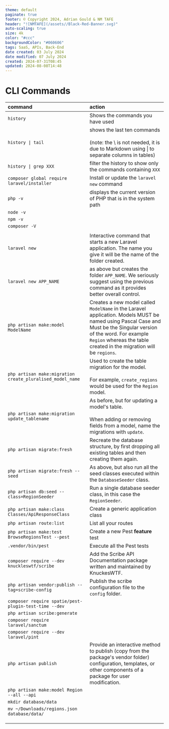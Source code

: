 ```yaml
---
theme: default
paginate: true
footer: © Copyright 2024, Adrian Gould & NM TAFE
header: "![NMTAFE](/assets//Black-Red-Banner.svg)"
auto-scaling: true
size: 4k
color: "#ccc"
backgroundColor: "#060606"
tags: SaaS, APIs, Back-End
date created: 03 July 2024
date modified: 07 July 2024
created: 2024-07-31T08:45
updated: 2024-08-08T14:48
---
```


# CLI Commands

| command                                                   | action                                                                                                                                                                                                                                     |
|:----------------------------------------------------------|:-------------------------------------------------------------------------------------------------------------------------------------------------------------------------------------------------------------------------------------------|
| `history`                                                 | Shows the commands you have used                                                                                                                                                                                                           |
| `history \| tail`                                         | shows the last ten commands<br><br>(note: the \ is not needed, it is due to Markdown using \| to separate columns in tables)                                                                                                               |
| `history \| grep XXX`                                     | filter the history to show only the commands containing `XXX`                                                                                                                                                                              |
| `composer global require laravel/installer`               | Install or update the `laravel new` command                                                                                                                                                                                                |
| `php -v`                                                  | displays the current version of PHP that is in the system path                                                                                                                                                                             |
| `node -v`                                                 |                                                                                                                                                                                                                                            |
| `npm -v`                                                  |                                                                                                                                                                                                                                            |
| `composer -V`                                             |                                                                                                                                                                                                                                            |
|                                                           |                                                                                                                                                                                                                                            |
| `laravel new`                                             | Interactive command that starts a new Laravel application. The name you give it will be the name of the folder created.                                                                                                                    |
| `laravel new APP_NAME`                                    | as above but creates the folder `APP_NAME`. We seriously suggest using the previous command as it provides better overall control.                                                                                                         |
| `php artisan make:model ModelName`                        | Creates a new model called `ModelName` in the Laravel application. Models MUST be named using Pascal Case and Must be the Singular version of the word. For example `Region` whereas the table created in the migration will be `regions`. |
| `php artisan make:migration create_pluralised_model_name` | Used to create the table migration for the model.<br><br>For example, `create_regions` would be used for the `Region` model.<br>                                                                                                           |
| `php artisan make:migration update_tablename`             | As before, but for updating a model's table.<br><br>When adding or removing fields from a model, name the migrations with `update`.                                                                                                        |
| `php artisan migrate:fresh`                               | Recreate the database structure, by first dropping all existing tables and then creating them again.                                                                                                                                       |
| `php artisan migrate:fresh --seed`                        | As above, but also run all the seed classes executed within the `DatabaseSeeder` class.                                                                                                                                                    |
| `php artisan db:seed --class=RegionSeeder`                | Run a single database seeder class, in this case the `RegionSeeder`.                                                                                                                                                                       |
| `php artisan make:class Classes/ApiResponseClass`         | Create a generic application class                                                                                                                                                                                                         |
| `php artisan route:list`                                  | List all your routes                                                                                                                                                                                                                       |
| `php artisan make:test BrowseRegionsTest --pest`          | Create a new Pest **feature** test                                                                                                                                                                                                         |
| `.vendor/bin/pest`                                        | Execute all the Pest tests                                                                                                                                                                                                                 |
| `composer require --dev knuckleswtf/scribe`               | Add the Scribe API Documentation package written and maintained by KnuckesWTF.                                                                                                                                                             |
| `php artisan vendor:publish --tag=scribe-config`          | Publish the scribe configuration file to the `config` folder.                                                                                                                                                                              |
| `composer require spatie/pest-plugin-test-time --dev`     |                                                                                                                                                                                                                                            |
| `php artisan scribe:generate`                             |                                                                                                                                                                                                                                            |
| `composer require laravel/sanctum`                        |                                                                                                                                                                                                                                            |
| `composer require --dev laravel/pint`                     |                                                                                                                                                                                                                                            |
| `php artisan publish`                                     | Provide an interactive method to publish (copy from the package's vendor folder) configuration, templates, or other components of a package for user modification.                                                                         |
| `php artisan make:model Region --all --api`               |                                                                                                                                                                                                                                            |
| `mkdir database/data`                                     |                                                                                                                                                                                                                                            |
| `mv ~/Downloads/regions.json database/data/`              |                                                                                                                                                                                                                                            |
|                                                           |                                                                                                                                                                                                                                            |
|                                                           |                                                                                                                                                                                                                                            |
|                                                           |                                                                                                                                                                                                                                            |
